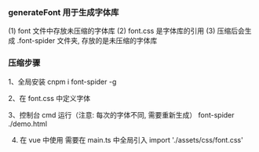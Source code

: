### generateFont 用于生成字体库

(1) font 文件中存放未压缩的字体库
(2) font.css 是字体库的引用
(3) 压缩后会生成 .font-spider 文件夹, 存放的是未压缩的字体库

### 压缩步骤

1、全局安装
cnpm i font-spider -g

2、在 font.css 中定义字体

3、控制台 cmd 运行（注意: 每次的字体不同, 需要重新生成）
font-spider ./demo.html

4. 在 vue 中使用 需要在 main.ts 中全局引入
   import './assets/css/font.css'
